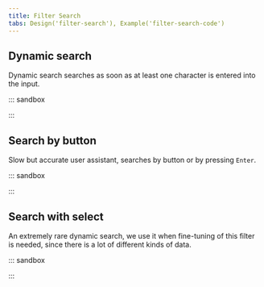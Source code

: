 ```yaml
---
title: Filter Search
tabs: Design('filter-search'), Example('filter-search-code')
---
```


## Dynamic search

Dynamic search searches as soon as at least one character is entered into the input.

::: sandbox

<script lang="tsx">
  export Demo from 'stories/patterns/filters/filter-search/docs/examples/dynamic_search.tsx';
</script>

:::

## Search by button

Slow but accurate user assistant, searches by button or by pressing `Enter`.

::: sandbox

<script lang="tsx">
  export Demo from 'stories/patterns/filters/filter-search/docs/examples/search-by-button.tsx';
</script>

:::

## Search with select

An extremely rare dynamic search, we use it when fine-tuning of this filter is needed, since there is a lot of different kinds of data.

::: sandbox

<script lang="tsx">
  export Demo from 'stories/patterns/filters/filter-search/docs/examples/search-with-select.tsx';
</script>

:::
